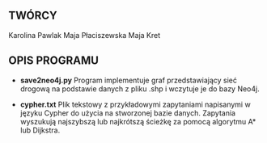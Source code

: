 ## TWÓRCY
Karolina Pawlak
Maja Płaciszewska
Maja Kret


## OPIS PROGRAMU 


- **save2neo4j.py**
Program implementuje graf przedstawiający sieć drogową na podstawie danych z pliku .shp i wczytuje je do bazy Neo4j.

- **cypher.txt**
Plik tekstowy z przykładowymi zapytaniami napisanymi w języku Cypher do użycia na stworzonej bazie danych. 
Zapytania wyszukują najszybszą lub najkrótszą ścieżkę za pomocą algorytmu A* lub Dijkstra. 



